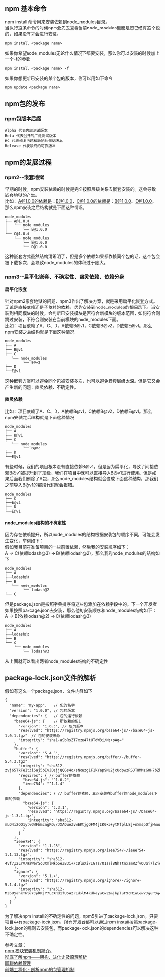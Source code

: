 ## npm 基本命令
npm install 命令用来安装依赖到node_modules目录。   
当执行这条命令的时候npm会先去查看当前node_modules里面是否已经有这个包的，如果没有才会进行安装。
```
npm install <package name>
```
如果你希望node_modules无论什么情况下都要安装，那么你可以安装的时候加上一个-f的参数
```
npm install <package name> -f
```
如果你想更新已安装的某个包的版本，你可以用如下命令   
```
npm update <package name>
```
## npm包的发布
### npm包版本后缀
```
Alpha 代表内部测试版本
Beta 代表公开的广泛测试版本
RC 代表修复问题和缺陷的候选版本
Release 代表最终的可靠版本
```

## npm的发展过程
### npm2--嵌套地狱
早期的时候，npm安装依赖的时候是完全按照层级关系去嵌套安装的。这会导致嵌套地狱的产生。   
比如：A@1.0.0的依赖是：B@1.0.0，C@1.0.0的依赖是：B@1.0.0、D@1.0.0。那么npm安装之后结构就是下面这种情况。
```
node_modules
├── A@1.0.0
│   └── node_modules
│       └── B@1.0.0
└── C@1.0.0
    └── node_modules
        └── B@1.0.0
        └── D@1.0.0
```
这种嵌套方式虽然结构清晰明了，但是多个依赖如果都依赖同个包的话，这个包会被下载多次，会导致node_modules的体积过于庞大。
### npm3--扁平化嵌套、不确定性、幽灵依赖、依赖分身
#### 扁平化嵌套
针对npm2嵌套地狱的问题，npm3作出了解决方案，就是采用扁平化嵌套方式。   
无论是直接依赖还是子依赖的依赖，优先安装到node_modules的根目录下。当安装到相同模块的时候，会判断已安装模块是否符合新模块的版本范围，如何符合则跳过安装，不符合则安装在当前模块的node_modules下面。   
比如：项目依赖了A、C、D，A依赖B@v1，C依赖B@v2，D依赖E@v1。那么npm安装之后结构就是下面这种情况
```
node_modules
├── A
├── B@v1
├── C
   └── node_modules
        └── B@v2
├── D
└──E@v1
```
这种嵌套方案可以避免同个包被安装多次，也可以避免嵌套层级太深。但是它又会产生新的问题：幽灵依赖、不确定性。
#### 幽灵依赖
比如：项目依赖了A、C、D，A依赖B@v1，C依赖B@v2，D依赖E@v1。那么npm安装之后结构就是下面这种情况
```
node_modules
├── A
├── B@v1
├── C
   └── node_modules
        └── B@v2
├── D
└──E@v1
```
有些时候，我们的项目根本没有直接依赖B@v1，但是因为扁平化，导致了间接依赖B@v1被提升到了顶级，我们在项目中就可以直接导入B@v1进行使用。但是如果后面我们删除了A包，那么node_modules结构就会变成下面这种结构，那我们之前导入B@v1的那段代码就会报错。
```
node_modules
├── C
├──B@v2
├── D
└──E@v1
```
#### node_modules结构的不确定性
因为存在依赖提升，所以node_modules的结构根据安装包的顺序不同，可能会发生变化，举例如下：   
假如我目前在准备项目的一些前置依赖，然后我的安装顺序如下：   
A -> C(依赖lodash@3) -> B(依赖lodash@2)，那么我的node_modules的结构如下
```
node_modules
├── A
├──lodash@3
├── B
   └── node_modules
        └── lodash@2
└── C

```
但是package.json是按照字典排序将这些包添加在依赖字段中的。下一个开发者如果按照pakcage.json去安装，那么他的安装顺序和node_modules结构如下：   
A ->  B(依赖lodash@2) -> C(依赖lodash@3)
```
node_modules
├── A
├──lodash@2
├── B
└── C
    └── node_modules
        └── lodash@3
```
从上面就可以看出两者node_modules结构的不确定性

## package-lock.json文件的解析
假如有这么一个package.json，文件内容如下
```
{
  "name": "my-app",   // 包的名字
  "version": "1.0.0", // 包的版本
  "dependencies": {   // 包的运行依赖
    "base64-js": {    // 所依赖的包1
      "version": "1.0.1", // 包的版本
      "resolved": "https://registry.npmjs.org/base64-js/-/base64-js-1.0.1.tgz", // 包的安装来源
      "integrity": "sha1-aSbRsZT7xze47tUTdW3i/Np+pAg="
    },
    "buffer": {
      "version": "5.4.3",
      "resolved": "https://registry.npmjs.org/buffer/-/buffer-5.4.3.tgz",
      "integrity": "sha512-zvj65TkFeIt3i6aj5bIvJDzjjQQGs4o/sNoezg1F1kYap9Nu2jcUdpwzRSJTHMMzG0H7bZkn4rNQpImhuxWX2A==",
      "requires": { // buffer的依赖
        "base64-js": "^1.0.2",
        "ieee754": "^1.1.4"
      },
      "dependencies": { // buffer的依赖，真正安装在buffer的node_modules下面的依赖
        "base64-js": {
          "version": "1.3.1",
          "resolved": "https://registry.npmjs.org/base64-js/-/base64-js-1.3.1.tgz",
          "integrity": "sha512-mLQ4i2QO1ytvGWFWmcngKO//JXAQueZvwEKtjgQFM4jIK0kU+ytMfplL8j+n5mspOfjHwoAg+9yhb7BwAHm36g=="
        }
      }
    },
    "ieee754": {
      "version": "1.1.13",
      "resolved": "https://registry.npmjs.org/ieee754/-/ieee754-1.1.13.tgz",
      "integrity": "sha512-4vf7I2LYV/HaWerSo3XmlMkp5eZ83i+/CDluXi/IGTs/O1sejBNhTtnxzmRZfvOUqj7lZjqHkeTvpgSFDlWZTg=="
    },
    "ignore": {
      "version": "5.1.4",
      "resolved": "https://registry.npmjs.org/ignore/-/ignore-5.1.4.tgz",
      "integrity": "sha512-MzbUSahkTW1u7JpKKjY7LCARd1fU5W2rLdxlM4kdkayuCwZImjkpluF9CM1aLewYJguPDqewLam18Y6AU69A8A=="
    }
  }
}
```
为了解决npm install的不确定性的问题，npm5引进了package-lock.json。只要项目中有package-lock.json，所有开发者都可以通过npm install按照package-lock.json的规则去安装包，而package-lock.json的dependencies可以解决这种不确定性。

参考文章：   
[npm 模块安装机制简介](https://www.ruanyifeng.com/blog/2016/01/npm-install.html)。   
[彻底了解npm——架构、进化史及原理解析](https://juejin.cn/post/7245201923506094140?searchId=20250909172905F773A6C04577F1DC38A5#heading-25)   
[聊聊依赖管理](https://juejin.cn/post/7196635893971877948?from=bytetech)   
[前端工程化 - 剖析npm的包管理机制](https://juejin.cn/post/6844904022080667661#heading-51)
